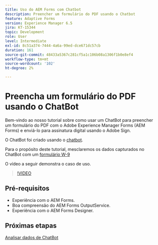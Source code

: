 ```yaml
---
title: Uso do AEM Forms com Chatbot
description: Preencher um formulário do PDF usando o Chatbot
feature: Adaptive Forms
version: Experience Manager 6.5
jira: KT-15344
topic: Development
role: User
level: Intermediate
exl-id: 8c51a374-7444-4a6a-99ed-dce671dc57cb
duration: 161
source-git-commit: 48433a5367c281cf5a1c106b08a1306f1b0e8ef4
workflow-type: tm+mt
source-wordcount: '102'
ht-degree: 2%

---
```


# Preencha um formulário do PDF usando o ChatBot

Bem-vindo ao nosso tutorial sobre como usar um ChatBot para preencher um formulário do PDF com o Adobe Experience Manager Forms (AEM Forms) e enviá-lo para assinatura digital usando o Adobe Sign.

O ChatBot foi criado usando o [chatbot](https://www.chatbot.com/).

Para o propósito deste tutorial, mesclaremos os dados capturados no ChatBot com um [formulário W-9](assets/fw9.xdp)

O vídeo a seguir demonstra o caso de uso.

>[!VIDEO](https://video.tv.adobe.com/v/3441797?learn=on&captions=por_br)

## Pré-requisitos

* Experiência com o AEM Forms.
* Boa compreensão do AEM Forms OutputService.
* Experiência com o AEM Forms Designer.

## Próximas etapas

[Analisar dados de ChatBot](parse-chat-bot-data.md)
